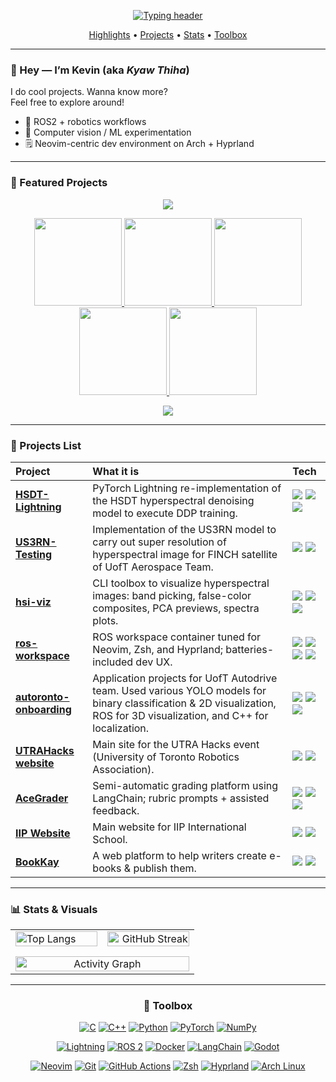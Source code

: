 <!--
  Profile README for github.com/Kyaw-Thiha
-->

<p align="center">
  <a href="https://github.com/Kyaw-Thiha">
    <img src="https://readme-typing-svg.demolab.com?duration=2800&pause=600&center=true&vCenter=true&height=40&lines=Kevin+@+Kyaw+Thiha+%E2%80%A2+UofT+CS;Robotics+%2F+CV+%2F+ML;Neovim+%7C+Arch+Linux+%7C+Hyprland" alt="Typing header">
  </a>
</p>

<p align="center">
  <a href="#-featured-projects">Highlights</a> •
  <a href="#-projects-list">Projects</a> •
  <a href="#-stats--visuals">Stats</a> •
  <a href="#-toolbox">Toolbox</a>
</p>

---

### 👋 Hey — I’m Kevin (aka *Kyaw Thiha*)
I do cool projects. Wanna know more? <br/>
Feel free to explore around!
- 🤖 ROS2 + robotics workflows
- 🧠 Computer vision / ML experimentation
- 🗒️ Neovim-centric dev environment on Arch + Hyprland

---

### 📌 Featured Projects
<p align="center">
  <img src="https://capsule-render.vercel.app/api?type=waving&height=120&color=gradient&section=header"/>
</p>

<p align="center">
  <a href="https://github.com/Kyaw-Thiha/hsdt-lightning">
     <img height="140" src="https://github-readme-stats.vercel.app/api/pin/?username=Kyaw-Thiha&repo=hsdt-lightning&theme=tokyonight&hide_border=true&border_radius=12&bg_color=00000000" />
  </a>
  <a href="https://github.com/Kyaw-Thiha/hsi-viz">
    <img height="140" src="https://github-readme-stats.vercel.app/api/pin/?username=Kyaw-Thiha&repo=hsi-viz&theme=tokyonight&hide_border=true&border_radius=12&bg_color=00000000" />
  </a>
  <a href="https://github.com/Kyaw-Thiha/ros-workspace">
    <img height="140" src="https://github-readme-stats.vercel.app/api/pin/?username=Kyaw-Thiha&repo=ros-workspace&theme=tokyonight&hide_border=true&border_radius=12&bg_color=00000000" />
  </a>
  <a href="https://github.com/Kyaw-Thiha/UTRAHacks-2025-Website">
    <img height="140" src="https://github-readme-stats.vercel.app/api/pin/?username=Kyaw-Thiha&repo=US3RN-testing&theme=tokyonight&hide_border=true&border_radius=12&bg_color=00000000" />
  </a>
  <a href="https://github.com/Kyaw-Thiha/ace-grader">
    <img height="140" src="https://github-readme-stats.vercel.app/api/pin/?username=Kyaw-Thiha&repo=ace-grader&theme=tokyonight&hide_border=true&border_radius=12&bg_color=00000000" />
  </a>
</p>


<p align="center">
  <img src="https://capsule-render.vercel.app/api?type=waving&height=120&color=gradient&section=footer"/>
</p>

---

### 🚀 Projects List
<table width="100%" border="0" cellspacing="0" cellpadding="6" style="border:none;">
  <thead>
    <tr>
      <th align="left">Project</th>
      <th align="left">What it is</th>
      <th align="left">Tech</th>
    </tr>
  </thead>
  <tbody>
    <!-- HSDT-Lightning -->
    <tr>
      <td><strong><a href="https://github.com/Kyaw-Thiha/hsdt-lightning">HSDT-Lightning</a></strong></td>
      <td>PyTorch Lightning re-implementation of the HSDT hyperspectral denoising model to execute DDP training.</td>
      <td>
        <img src="https://img.shields.io/badge/PyTorch-7aa2f7?style=flat-square&logo=pytorch&logoColor=white"/>
        <img src="https://img.shields.io/badge/Lightning-bb9af7?style=flat-square&logo=lightning&logoColor=white"/>
        <img src="https://img.shields.io/badge/HSI-c0caf5?style=flat-square"/>
      </td>
    </tr>
    <!-- US3RN Testing -->
    <tr>
      <td><strong><a href="https://github.com/Kyaw-Thiha/US3RN-testing">US3RN-Testing</a></strong></td>
      <td>Implementation of the US3RN model to carry out super resolution of hyperspectral image for FINCH satellite of UofT Aerospace Team. </td>
      <td>
        <img src="https://img.shields.io/badge/PyTorch-7aa2f7?style=flat-square&logo=pytorch&logoColor=white"/>
        <img src="https://img.shields.io/badge/HSI-c0caf5?style=flat-square"/>
      </td>
    </tr>
    <!-- hsi-viz -->
    <tr>
      <td><strong><a href="https://github.com/Kyaw-Thiha/hsi-viz">hsi-viz</a></strong></td>
      <td>CLI toolbox to visualize hyperspectral images: band picking, false-color composites, PCA previews, spectra plots.</td>
      <td>
        <img src="https://img.shields.io/badge/Python-c0caf5?style=flat-square&logo=python&logoColor=white"/>
        <img src="https://img.shields.io/badge/NumPy-7dcfff?style=flat-square&logo=numpy&logoColor=white"/>
        <img src="https://img.shields.io/badge/CLI-7aa2f7?style=flat-square"/>
      </td>
    </tr>
    <!-- ros-workspace -->
    <tr>
      <td><strong><a href="https://github.com/Kyaw-Thiha/ros-workspace">ros-workspace</a></strong></td>
      <td>ROS workspace container tuned for Neovim, Zsh, and Hyprland; batteries-included dev UX.</td>
      <td>
        <img src="https://img.shields.io/badge/Docker-7aa2f7?style=flat-square&logo=docker&logoColor=white"/>
        <img src="https://img.shields.io/badge/ROS%202-9ece6a?style=flat-square&logo=ros&logoColor=white"/>
        <img src="https://img.shields.io/badge/Neovim-bb9af7?style=flat-square&logo=neovim&logoColor=white"/>
        <img src="https://img.shields.io/badge/Zsh-7dcfff?style=flat-square&logo=zsh&logoColor=white"/>
      </td>
    </tr>
    <!-- Autoronto Application -->
    <tr>
      <td><strong><a href="https://github.com/Kyaw-Thiha/autoronto-onboarding">autoronto-onboarding</a></strong></td>
      <td>
        Application projects for UofT Autodrive team. Used various YOLO models for binary classification & 2D visualization, ROS for 3D visualization, and C++ for localization.
      </td>
      <td>
        <img src="https://img.shields.io/badge/ROS%202-9ece6a?style=flat-square&logo=ros&logoColor=white"/>
        <img src="https://img.shields.io/badge/YOLO-bb9af7?style=flat-square&logoColor=white"/>
        <img src="https://img.shields.io/badge/C++-7aa2f7?style=flat-square&logo=cplusplus&logoColor=white"/>
      </td>
    </tr>
    <!-- UTRAHacks website -->
    <tr>
      <td><strong><a href="https://github.com/Kyaw-Thiha/UTRAHacks-2025-Website">UTRAHacks website</a></strong></td>
      <td>Main site for the UTRA Hacks event (University of Toronto Robotics Association).</td>
      <td>
        <img src="https://img.shields.io/badge/React-7aa2f7?style=flat-square&logo=react&logoColor=white"/>
        <img src="https://img.shields.io/badge/Next.js-bb9af7?style=flat-square&logo=nextdotjs&logoColor=white"/>
      </td>
    </tr>
    <!-- AceGrader -->
    <tr>
      <td><strong><a href="https://github.com/Kyaw-Thiha/ace-grader">AceGrader</a></strong></td>
      <td>Semi-automatic grading platform using LangChain; rubric prompts + assisted feedback.</td>
      <td>
        <img src="https://img.shields.io/badge/Django-9ece6a?style=flat-square&logo=django&logoColor=white"/>
        <img src="https://img.shields.io/badge/Next.js-bb9af7?style=flat-square&logo=nextdotjs&logoColor=white"/>
        <img src="https://img.shields.io/badge/LangChain-c0caf5?style=flat-square"/>
      </td>
    </tr>
    <!-- IIP Website -->
    <tr>
      <td><strong><a href="https://github.com/Kyaw-Thiha/IIP_Website">IIP Website</a></strong></td>
      <td>Main website for IIP International School.</td>
      <td>
        <img src="https://img.shields.io/badge/Astro-7aa2f7?style=flat-square&logo=astro&logoColor=white"/>
        <img src="https://img.shields.io/badge/React-bb9af7?style=flat-square&logo=react&logoColor=white"/>
      </td>
    </tr>
    <!-- BookKay -->
    <tr>
      <td><strong><a href="https://github.com/Kyaw-Thiha/BookKay">BookKay</a></strong> <!-- If the repo name differs, update this link --></td>
      <td>A web platform to help writers create e-books & publish them.</td>
      <td>
        <img src="https://img.shields.io/badge/Vue-7aa2f7?style=flat-square&logo=vuedotjs&logoColor=white"/>
        <img src="https://img.shields.io/badge/Quasar-bb9af7?style=flat-square&logo=quasar&logoColor=white"/>
      </td>
    </tr>
  </tbody>
</table>


---

### 📊 Stats & Visuals

<div align="center">

<!-- GitHub Readme Stats -->
<table width="100%" border="0" cellspacing="0" cellpadding="0" style="border:none;">
  <tr>
    <td align="left" width="48%" style="border:none;">
      <!-- Languages Stat -->
      <img
        src="https://github-readme-stats.vercel.app/api/top-langs/?username=Kyaw-Thiha&layout=compact&theme=tokyonight&bg_color=00000000&title_color=c0caf5&text_color=a9b1d6&hide_border=true&border_radius=12"
        alt="Top Langs" width="100%" />
    </td> 
    <!-- <td width="4%" style="border:none;"></td> -->
    <td align="right" width="48%" style="border:none;">
      <!-- Streak Stats -->
      <img
        src="https://streak-stats.demolab.com?user=Kyaw-Thiha&theme=tokyonight&background=00000000&ring=7aa2f7&fire=bb9af7&currStreakNum=c0caf5&sideNums=a9b1d6&currStreakLabel=c0caf5&sideLabels=a9b1d6&hide_border=true&border_radius=12"
        alt="GitHub Streak" width="100%" />
    </td>  
  </tr>
  <tr>
    <td colspan="2" align="center" style="border:none; padding-top:12px;">
      <!-- Activity Graph -->
      <picture>
        <source media="(prefers-color-scheme: dark)"
                srcset="https://github-readme-activity-graph.vercel.app/graph?username=Kyaw-Thiha&bg_color=00000000&color=c0caf5&line=7aa2f7&point=bb9af7&area=true&area_color=7aa2f7&hide_border=true&radius=12" />
        <img alt="Activity Graph"
             src="https://github-readme-activity-graph.vercel.app/graph?username=Kyaw-Thiha&theme=xcode&radius=8&hide_border=true" width="100%" />
      </picture>
      <!-- <img src="https://github-readme-activity-graph.vercel.app/graph?username=Kyaw-Thiha&theme=tokyo-night&radius=8&hide_border=true" alt="Activity Graph" />-->
      <!-- <img src="https://github-readme-activity-graph.vercel.app/graph?username=Kyaw-Thiha&theme=rogue&radius=10&hide_border=true" /> -->
      <!-- <img src="https://github-readme-activity-graph.vercel.app/graph?username=Kyaw-Thiha&theme=xcode&radius=10&hide_border=true" /> -->
    </td>
  </tr>
</table>






<!-- Contribution Snake (enable via workflow below) -->
<!-- <br />
<p align="center">
  <img src="https://raw.githubusercontent.com/Kyaw-Thiha/Kyaw-Thiha/main/output/github-contribution-grid-snake-dark.svg?v=1" alt="Contribution Snake" />
</p>
</div> -->

---

### 🧩 Toolbox
<div align="center">

[![C](https://img.shields.io/badge/C-7aa2f7?style=for-the-badge&logo=c&logoColor=white)](https://en.cppreference.com/w/c)
[![C++](https://img.shields.io/badge/C%2B%2B-bb9af7?style=for-the-badge&logo=cplusplus&logoColor=white)](https://en.cppreference.com/w/)
[![Python](https://img.shields.io/badge/Python-c0caf5?style=for-the-badge&logo=python&logoColor=white)](https://docs.python.org/3/)
[![PyTorch](https://img.shields.io/badge/PyTorch-e0af68?style=for-the-badge&logo=pytorch&logoColor=white)](https://pytorch.org/docs/stable/)
[![NumPy](https://img.shields.io/badge/NumPy-7dcfff?style=for-the-badge&logo=numpy&logoColor=white)](https://numpy.org/doc/)

[![Lightning](https://img.shields.io/badge/Lightning%20AI-bb9af7?style=for-the-badge&logo=lightning&logoColor=white)](https://lightning.ai/docs/pytorch/stable/)
[![ROS 2](https://img.shields.io/badge/ROS%202-9ece6a?style=for-the-badge&logo=ros&logoColor=white)](https://docs.ros.org/en/rolling/)
[![Docker](https://img.shields.io/badge/Docker-7aa2f7?style=for-the-badge&logo=docker&logoColor=white)](https://docs.docker.com/)
[![LangChain](https://img.shields.io/badge/LangChain-c0caf5?style=for-the-badge&logo=langchain&logoColor=white)](https://python.langchain.com/docs/)
[![Godot](https://img.shields.io/badge/Godot-c0caf5?style=for-the-badge&logo=godotengine&logoColor=white)](https://docs.godotengine.org/en/stable/)

<!-- Extras I think you’ll like, based on your projects -->
[![Neovim](https://img.shields.io/badge/Neovim-bb9af7?style=for-the-badge&logo=neovim&logoColor=white)](https://neovim.io/doc/)
[![Git](https://img.shields.io/badge/Git-9ece6a?style=for-the-badge&logo=git&logoColor=white)](https://git-scm.com/doc)
[![GitHub Actions](https://img.shields.io/badge/GitHub%20Actions-7aa2f7?style=for-the-badge&logo=githubactions&logoColor=white)](https://docs.github.com/actions)
[![Zsh](https://img.shields.io/badge/Zsh-7dcfff?style=for-the-badge&logo=zsh&logoColor=white)](https://zsh.sourceforge.io/Doc/Release/)
[![Hyprland](https://img.shields.io/badge/Hyprland-7aa2f7?style=for-the-badge&logo=wayland&logoColor=white)](https://wiki.hyprland.org/)
[![Arch Linux](https://img.shields.io/badge/Arch%20Linux-e0af68?style=for-the-badge&logo=archlinux&logoColor=white)](https://wiki.archlinux.org/)

</div>


<!-- Badges (optional)
<img src="https://komarev.com/ghpvc/?username=Kyaw-Thiha" alt="profile views">
-->

